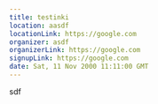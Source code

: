```yaml
---
title: testinki
location: aasdf
locationLink: https://google.com
organizer: asdf
organizerLink: https://google.com
signupLink: https://google.com
date: Sat, 11 Nov 2000 11:11:00 GMT
---
```


sdf
